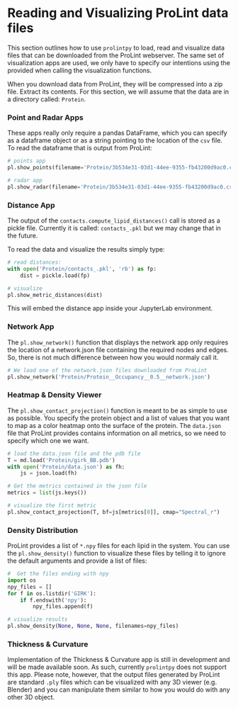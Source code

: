 # Reading and Visualizing ProLint data files

This section outlines how to use `prolintpy` to load, read and visualize data files
that can be downloaded from the ProLint webserver. The same set of visualization apps are used, we only
have to specify our intentions using the provided when calling the visualization functions.

When you download data from ProLint, they will be compressed into a zip file. Extract its contents.
For this section, we will assume that the data are in a directory called: `Protein`.

### Point and Radar Apps

These apps really only require a pandas DataFrame, which you can specify as a dataframe object or as a
string pointing to the location of the `csv` file. To read the dataframe that is output from ProLint:

```python
# points app
pl.show_points(filename='Protein/3b534e31-03d1-44ee-9355-fb43200d9ac0.csv')

# radar app
pl.show_radar(filename='Protein/3b534e31-03d1-44ee-9355-fb43200d9ac0.csv')
```

### Distance App

The output of the `contacts.compute_lipid_distances()` call is stored as a pickle file. Currently it is called:
`contacts_.pkl` but we may change that in the future.

To read the data and visualize the results simply type:

```python
# read distances:
with open('Protein/contacts_.pkl', 'rb') as fp:
    dist = pickle.load(fp)

# visualize
pl.show_metric_distances(dist)
```

This will embed the distance app inside your JupyterLab environment.

### Network App

The `pl.show_network()` function that displays the network app only requires the location of a network.json file containing the
required nodes and edges. So, there is not much difference between how you would normaly call it.

```python
# We load one of the network.json files downloaded from ProLint
pl.show_network('Protein/Protein__Occupancy__0.5__network.json')
```

### Heatmap & Density Viewer

The `pl.show_contact_projection()` function is meant to be as simple to use as possible. You specify the protein object and a list
of values that you want to map as a color heatmap onto the surface of the protein. The `data.json` file that ProLint provides
contains information on all metrics, so we need to specify which one we want.

```python
# load the data.json file and the pdb file
T = md.load('Protein/girk_BB.pdb')
with open('Protein/data.json') as fh:
    js = json.load(fh)

# Get the metrics contained in the json file
metrics = list(js.keys())

# visualize the first metric
pl.show_contact_projection(T, bf=js[metrics[0]], cmap="Spectral_r")
```

### Density Distribution

ProLint provides a list of `*.npy` files for each lipid in the system. You can use the `pl.show_density()` function to visualize these files
by telling it to ignore the default arguments and provide a list of files:

```python
#  Get the files ending with npy
import os
npy_files = []
for f in os.listdir('GIRK'):
    if f.endswith('npy'):
        npy_files.append(f)

# visualize results
pl.show_density(None, None, None, filenames=npy_files)
```

### Thickness & Curvature

Implementation of the Thickness & Curvature app is still in development and will be made available soon. As such, currently `prolintpy` does
not support this app. Please note, however, that the output files generated by ProLint are standard `.ply` files which can be visualized with
any 3D viewer (e.g. Blender) and you can manipulate them similar to how you would do with any other 3D object.
